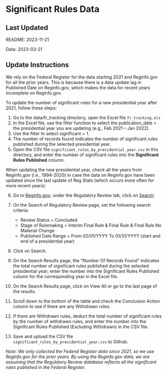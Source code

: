 # Significant Rules Data

## Last Updated

README: 2023-11-21

Data: 2023-03-21

## Update Instructions

We rely on the Federal Register for the data starting 2021 and Reginfo.gov for all the prior years. This is because there is a data update lag in Published Date on Reginfo.gov, which makes the data for recent years incomplete on Reginfo.gov.

To update the number of significant rules for a new presidential year after 2021, follow these steps:

1. Go to the data/fr_tracking directory, open the Excel file `fr_tracking.xls`
2. In the Excel file, use the filter function to select the publication_date = the presidential year you are updating (e.g., Feb 2021 – Jan 2022).
3. Use the filter to select significant = 1.
4. The number of records found indicates the number of significant rules published during the selected presidential year.
5. Open the CSV file `significant_rules_by_presidential_year.csv` in this directory, and enter the number of significant rules into the **Significant Rules Published** column.

When updating the new presidential year, check all the years from Reginfo.gov (i.e., 1994-2020) in case the data on Reginfo.gov have been updated since the last update of Reg Stats (which occurs more often for more recent years):

6. Go to [Reginfo.gov](https://www.reginfo.gov/public/); under the Regulatory Review tab, click on [Search](https://www.reginfo.gov/public/do/eoAdvancedSearchMain).

7. On the Search of Regulatory Review page, set the following search criteria:
   - Review Status = Concluded
   - Stage of Rulemaking = Interim Final Rule & Final Rule & Final Rule No Material Change
   - Published Date Range = From 02/01/YYYY To 01/31/YYYY (start and end of a presidential year)

8. Click on Search.
9. On the Search Results page, the “Number Of Records Found” indicates the total number of significant rules published during the selected presidential year; enter the number into the Significant Rules Published column for the corresponding year in the Excel file.
10. On the Search Results page, click on View All or go to the last page of the results.
11. Scroll down to the bottom of the table and check the Conclusion Action column to see if there are any Withdrawn rules.
12. If there are Withdrawn rules, deduct the total number of significant rules by the number of withdrawn rules, and enter the number into the Significant Rules Published (Excluding Withdrawn) in the CSV file.
13. Save and upload the CSV file `significant_rules_by_presidential_year.csv` to Github.

*Note: We only collected the Federal Register data since 2021, so we use Reginfo.gov for the prior years. By using the Reginfo.gov data, we are assuming that the Regulatory Review database reflects all the significant rules published in the Federal Register.*
